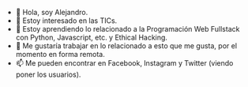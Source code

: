 - 👋 Hola, soy Alejandro.
- 👀 Estoy interesado en las TICs.
- 🌱 Estoy aprendiendo lo relacionado a la Programación Web Fullstack con Python, Javascript, etc. y Ethical Hacking.
- 💞️ Me gustaría trabajar en lo relacionado a esto que me gusta, por el momento en forma remota.
- 📫 Me pueden encontrar en Facebook, Instagram y Twitter (viendo poner los usuarios).

<!---
alemtur/alemtur is a ✨ special ✨ repository because its `README.md` (this file) appears on your GitHub profile.
You can click the Preview link to take a look at your changes.
--->
